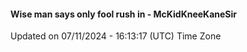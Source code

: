 #### Wise man says only fool rush in - McKidKneeKaneSir
Updated on 07/11/2024 - 16:13:17 (UTC) Time Zone

